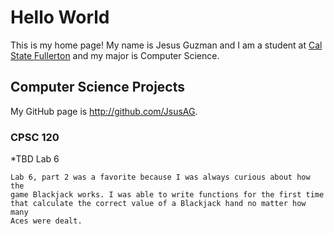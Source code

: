 # Hello World

This is my home page! My name is Jesus Guzman and I am a student at [Cal State Fullerton](http://www.fullerton.edu/) and my major is Computer Science.

## Computer Science Projects

My GitHub page is http://github.com/JsusAG.

### CPSC 120

*TBD Lab 6

    Lab 6, part 2 was a favorite because I was always curious about how the
    game Blackjack works. I was able to write functions for the first time
    that calculate the correct value of a Blackjack hand no matter how many
    Aces were dealt.